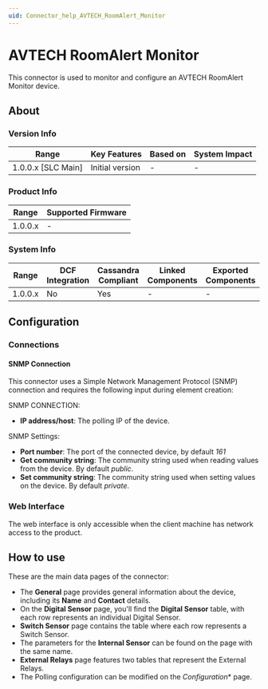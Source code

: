 ```yaml
---
uid: Connector_help_AVTECH_RoomAlert_Monitor
---
```


# AVTECH RoomAlert Monitor

This connector is used to monitor and configure an AVTECH RoomAlert Monitor device.

## About

### Version Info

| Range                | Key Features     | Based on     | System Impact     |
|----------------------|------------------|--------------|-------------------|
| 1.0.0.x [SLC Main]   | Initial version  | -            | -                 |

### Product Info

| Range     | Supported Firmware     |
|-----------|------------------------|
| 1.0.0.x   | -                      |

### System Info

| Range     | DCF Integration     | Cassandra Compliant     | Linked Components     | Exported Components     |
|-----------|---------------------|-------------------------|-----------------------|-------------------------|
| 1.0.0.x   | No                  | Yes                     | -                     | -                       |

## Configuration

### Connections

#### SNMP Connection

This connector uses a Simple Network Management Protocol (SNMP) connection and requires the following input during element creation:

SNMP CONNECTION:

- **IP address/host**: The polling IP of the device.

SNMP Settings:

- **Port number**: The port of the connected device, by default *161*
- **Get community string**: The community string used when reading values from the device. By default *public*.
- **Set community string**: The community string used when setting values on the device. By default *private*.

### Web Interface

The web interface is only accessible when the client machine has network access to the product.

## How to use

These are the main data pages of the connector:

- The **General** page provides general information about the device, including its **Name** and **Contact** details.
- On the **Digital Sensor** page, you'll find the **Digital Sensor** table, with each row represents an individual Digital Sensor.
- **Switch Sensor** page contains the table where each row represents a Switch Sensor.
- The parameters for the **Internal Sensor** can be found on the page with the same name.
- **External Relays** page features two tables that represent the External Relays.
- The Polling configuration can be modified on the *Configuration** page.
